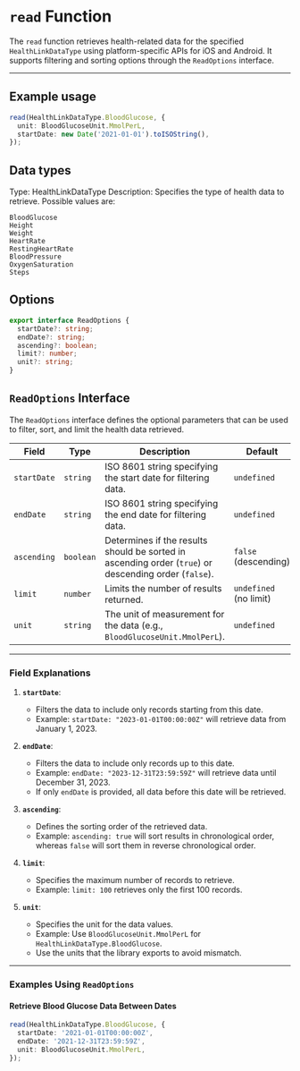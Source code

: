 # `read` Function

The `read` function retrieves health-related data for the specified `HealthLinkDataType` using platform-specific APIs for iOS and Android. It supports filtering and sorting options through the `ReadOptions` interface.

---

## **Example usage**

```typescript
read(HealthLinkDataType.BloodGlucose, {
  unit: BloodGlucoseUnit.MmolPerL,
  startDate: new Date('2021-01-01').toISOString(),
});
```

## **Data types**

Type: HealthLinkDataType
Description: Specifies the type of health data to retrieve. Possible values are:

```
BloodGlucose
Height
Weight
HeartRate
RestingHeartRate
BloodPressure
OxygenSaturation
Steps
```

## **Options**

```typescript
export interface ReadOptions {
  startDate?: string;
  endDate?: string;
  ascending?: boolean;
  limit?: number;
  unit?: string;
}
```

## **`ReadOptions` Interface**

The `ReadOptions` interface defines the optional parameters that can be used to filter, sort, and limit the health data retrieved.

| **Field**   | **Type**  | **Description**                                                                                       | **Default**            |
| ----------- | --------- | ----------------------------------------------------------------------------------------------------- | ---------------------- |
| `startDate` | `string`  | ISO 8601 string specifying the start date for filtering data.                                         | `undefined`            |
| `endDate`   | `string`  | ISO 8601 string specifying the end date for filtering data.                                           | `undefined`            |
| `ascending` | `boolean` | Determines if the results should be sorted in ascending order (`true`) or descending order (`false`). | `false` (descending)   |
| `limit`     | `number`  | Limits the number of results returned.                                                                | `undefined` (no limit) |
| `unit`      | `string`  | The unit of measurement for the data (e.g., `BloodGlucoseUnit.MmolPerL`).                             | `undefined`            |

---

### **Field Explanations**

1. **`startDate`**:

   - Filters the data to include only records starting from this date.
   - Example: `startDate: "2023-01-01T00:00:00Z"` will retrieve data from January 1, 2023.

2. **`endDate`**:

   - Filters the data to include only records up to this date.
   - Example: `endDate: "2023-12-31T23:59:59Z"` will retrieve data until December 31, 2023.
   - If only `endDate` is provided, all data before this date will be retrieved.

3. **`ascending`**:

   - Defines the sorting order of the retrieved data.
   - Example: `ascending: true` will sort results in chronological order, whereas `false` will sort them in reverse chronological order.

4. **`limit`**:

   - Specifies the maximum number of records to retrieve.
   - Example: `limit: 100` retrieves only the first 100 records.

5. **`unit`**:
   - Specifies the unit for the data values.
   - Example: Use `BloodGlucoseUnit.MmolPerL` for `HealthLinkDataType.BloodGlucose`.
   - Use the units that the library exports to avoid mismatch.

---

### **Examples Using `ReadOptions`**

#### Retrieve Blood Glucose Data Between Dates

```typescript
read(HealthLinkDataType.BloodGlucose, {
  startDate: '2021-01-01T00:00:00Z',
  endDate: '2021-12-31T23:59:59Z',
  unit: BloodGlucoseUnit.MmolPerL,
});
```
